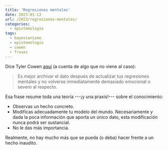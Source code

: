 ```yaml
---
title: 'Regresiones mentales'
date: 2023-01-13
url: /2023/regresiones-mentales/
categories:
  - epistemología
tags:
  - bayesianismo
  - epistemología
  - cowen
  - frases
---
```


Dice Tyler Cowen [aquí](https://marginalrevolution.com/marginalrevolution/2022/11/how-defective-a-thinker-are-you.html) (a cuenta de algo que no viene al caso):

> Es mejor archivar el dato después de actualizar tus regresiones mentales y no volverse inmediatamente demasiado emocional o severo al respecto.

Esa frase resume toda una teoría ---¡y una praxis!--- sobre el conocimiento:

* Observas un hecho concreto.
* Modificas adecuadamente tu modelo del mundo. Necesariamente y dada la poca información que aporta un único dato, esta modificación nunca podrá ser sustancial.
* No le das más importancia.

Realmente, no hay mucho más que se pueda (o deba) hacer frente a un hecho inaudito.
